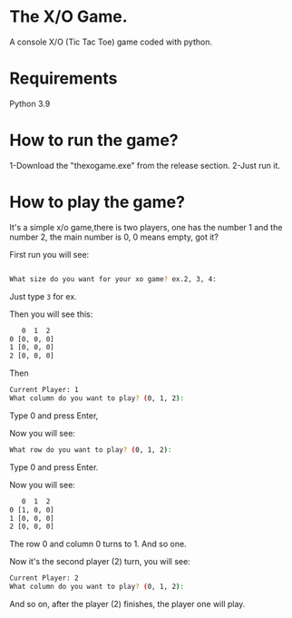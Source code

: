 # The X/O Game.
A console X/O (Tic Tac Toe) game coded with python.
# Requirements
Python 3.9
# How to run the game?
1-Download the "thexogame.exe" from the release section.
2-Just run it.
# How to play the game?
It's a simple x/o game,there is two players, one has the number 1 and the number 2, the main number is 0, 0 means empty, got it?

First run you will see:

```bash

What size do you want for your xo game? ex.2, 3, 4:
```
Just type ``` 3 ``` for ex.

Then you will see this:

```bash
   0  1  2
0 [0, 0, 0]
1 [0, 0, 0]
2 [0, 0, 0]
```
Then

```bash
Current Player: 1
What column do you want to play? (0, 1, 2):
```
Type 0 and press Enter,

Now you will see:

```bash
What row do you want to play? (0, 1, 2):
```
Type 0 and press Enter.

Now you will see:


```bash
   0  1  2
0 [1, 0, 0]
1 [0, 0, 0]
2 [0, 0, 0]
```
The row 0 and column 0 turns to 1.
And so one.

Now it's the second player (2) turn, you will see:

```bash
Current Player: 2
What column do you want to play? (0, 1, 2):
```
And so on, after the player (2) finishes, the player one will play.
